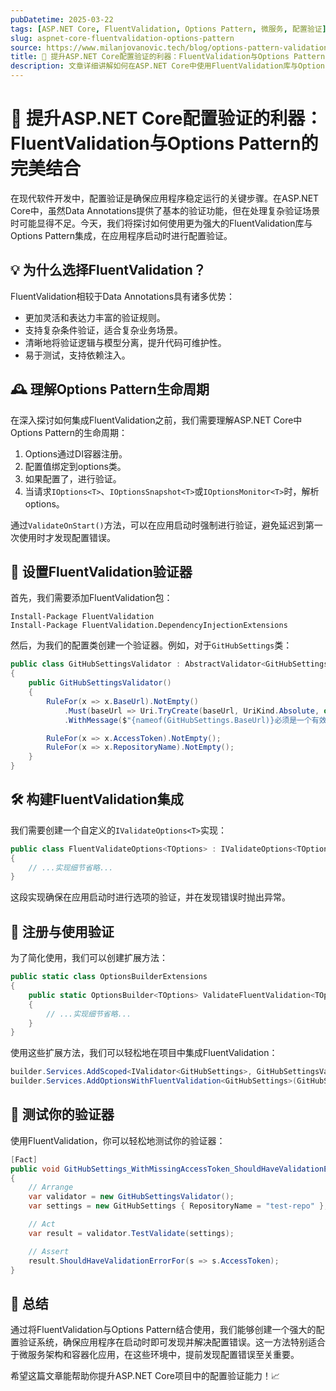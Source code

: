 ```yaml
---
pubDatetime: 2025-03-22
tags: [ASP.NET Core, FluentValidation, Options Pattern, 微服务, 配置验证]
slug: aspnet-core-fluentvalidation-options-pattern
source: https://www.milanjovanovic.tech/blog/options-pattern-validation-in-aspnetcore-with-fluentvalidation
title: 🚀 提升ASP.NET Core配置验证的利器：FluentValidation与Options Pattern的完美结合
description: 文章详细讲解如何在ASP.NET Core中使用FluentValidation库与Options Pattern集成，确保应用启动时及时发现配置错误，提升配置验证的灵活性和表达力。
---
```


# 🚀 提升ASP.NET Core配置验证的利器：FluentValidation与Options Pattern的完美结合

在现代软件开发中，配置验证是确保应用程序稳定运行的关键步骤。在ASP.NET Core中，虽然Data Annotations提供了基本的验证功能，但在处理复杂验证场景时可能显得不足。今天，我们将探讨如何使用更为强大的FluentValidation库与Options Pattern集成，在应用程序启动时进行配置验证。

## 💡 为什么选择FluentValidation？

FluentValidation相较于Data Annotations具有诸多优势：

- 更加灵活和表达力丰富的验证规则。
- 支持复杂条件验证，适合复杂业务场景。
- 清晰地将验证逻辑与模型分离，提升代码可维护性。
- 易于测试，支持依赖注入。

## 🕰️ 理解Options Pattern生命周期

在深入探讨如何集成FluentValidation之前，我们需要理解ASP.NET Core中Options Pattern的生命周期：

1. Options通过DI容器注册。
2. 配置值绑定到options类。
3. 如果配置了，进行验证。
4. 当请求`IOptions<T>`、`IOptionsSnapshot<T>`或`IOptionsMonitor<T>`时，解析options。

通过`ValidateOnStart()`方法，可以在应用启动时强制进行验证，避免延迟到第一次使用时才发现配置错误。

## 🔧 设置FluentValidation验证器

首先，我们需要添加FluentValidation包：

```shell
Install-Package FluentValidation
Install-Package FluentValidation.DependencyInjectionExtensions
```

然后，为我们的配置类创建一个验证器。例如，对于`GitHubSettings`类：

```csharp
public class GitHubSettingsValidator : AbstractValidator<GitHubSettings>
{
    public GitHubSettingsValidator()
    {
        RuleFor(x => x.BaseUrl).NotEmpty()
            .Must(baseUrl => Uri.TryCreate(baseUrl, UriKind.Absolute, out _))
            .WithMessage($"{nameof(GitHubSettings.BaseUrl)}必须是一个有效的URL");

        RuleFor(x => x.AccessToken).NotEmpty();
        RuleFor(x => x.RepositoryName).NotEmpty();
    }
}
```

## 🛠️ 构建FluentValidation集成

我们需要创建一个自定义的`IValidateOptions<T>`实现：

```csharp
public class FluentValidateOptions<TOptions> : IValidateOptions<TOptions> where TOptions : class
{
    // ...实现细节省略...
}
```

这段实现确保在应用启动时进行选项的验证，并在发现错误时抛出异常。

## 🚀 注册与使用验证

为了简化使用，我们可以创建扩展方法：

```csharp
public static class OptionsBuilderExtensions
{
    public static OptionsBuilder<TOptions> ValidateFluentValidation<TOptions>(this OptionsBuilder<TOptions> builder) where TOptions : class
    {
        // ...实现细节省略...
    }
}
```

使用这些扩展方法，我们可以轻松地在项目中集成FluentValidation：

```csharp
builder.Services.AddScoped<IValidator<GitHubSettings>, GitHubSettingsValidator>();
builder.Services.AddOptionsWithFluentValidation<GitHubSettings>(GitHubSettings.ConfigurationSection);
```

## 🧪 测试你的验证器

使用FluentValidation，你可以轻松地测试你的验证器：

```csharp
[Fact]
public void GitHubSettings_WithMissingAccessToken_ShouldHaveValidationError()
{
    // Arrange
    var validator = new GitHubSettingsValidator();
    var settings = new GitHubSettings { RepositoryName = "test-repo" };

    // Act
    var result = validator.TestValidate(settings);

    // Assert
    result.ShouldHaveValidationErrorFor(s => s.AccessToken);
}
```

## 🎯 总结

通过将FluentValidation与Options Pattern结合使用，我们能够创建一个强大的配置验证系统，确保应用程序在启动时即可发现并解决配置错误。这一方法特别适合于微服务架构和容器化应用，在这些环境中，提前发现配置错误至关重要。

希望这篇文章能帮助你提升ASP.NET Core项目中的配置验证能力！📈
